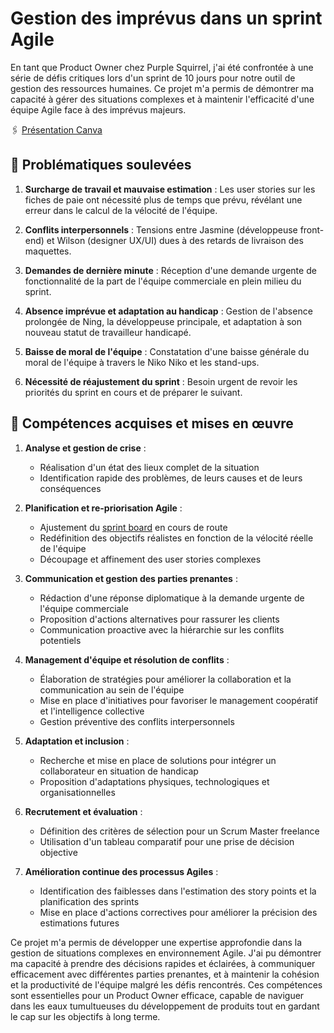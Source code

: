# Gestion des imprévus dans un sprint Agile

En tant que Product Owner chez Purple Squirrel, j'ai été confrontée à une série de défis critiques lors d'un sprint de 10 jours pour notre outil de gestion des ressources humaines. Ce projet m'a permis de démontrer ma capacité à gérer des situations complexes et à maintenir l'efficacité d'une équipe Agile face à des imprévus majeurs.

🖇️ [Présentation Canva](https://www.canva.com/design/DAGAiIN16so/OMeSMJmV6hspo-4vh9WhYw/view?utm_content=DAGAiIN16so&utm_campaign=designshare&utm_medium=link&utm_source=editor)

## 🎯 Problématiques soulevées

1. **Surcharge de travail et mauvaise estimation** : Les user stories sur les fiches de paie ont nécessité plus de temps que prévu, révélant une erreur dans le calcul de la vélocité de l'équipe.

2. **Conflits interpersonnels** : Tensions entre Jasmine (développeuse front-end) et Wilson (designer UX/UI) dues à des retards de livraison des maquettes.

3. **Demandes de dernière minute** : Réception d'une demande urgente de fonctionnalité de la part de l'équipe commerciale en plein milieu du sprint.

4. **Absence imprévue et adaptation au handicap** : Gestion de l'absence prolongée de Ning, la développeuse principale, et adaptation à son nouveau statut de travailleur handicapé.

5. **Baisse de moral de l'équipe** : Constatation d'une baisse générale du moral de l'équipe à travers le Niko Niko et les stand-ups.

6. **Nécessité de réajustement du sprint** : Besoin urgent de revoir les priorités du sprint en cours et de préparer le suivant.

## 🚀 Compétences acquises et mises en œuvre

1. **Analyse et gestion de crise** :
   - Réalisation d'un état des lieux complet de la situation
   - Identification rapide des problèmes, de leurs causes et de leurs conséquences

2. **Planification et re-priorisation Agile** :
   - Ajustement du [sprint board](https://www.notion.so/23e29707424a46dea940e3886478fa60?v=cfb155a618cc4b07aed1ad874fc293e5&pvs=4) en cours de route
   - Redéfinition des objectifs réalistes en fonction de la vélocité réelle de l'équipe
   - Découpage et affinement des user stories complexes

3. **Communication et gestion des parties prenantes** :
   - Rédaction d'une réponse diplomatique à la demande urgente de l'équipe commerciale
   - Proposition d'actions alternatives pour rassurer les clients
   - Communication proactive avec la hiérarchie sur les conflits potentiels

4. **Management d'équipe et résolution de conflits** :
   - Élaboration de stratégies pour améliorer la collaboration et la communication au sein de l'équipe
   - Mise en place d'initiatives pour favoriser le management coopératif et l'intelligence collective
   - Gestion préventive des conflits interpersonnels

5. **Adaptation et inclusion** :
   - Recherche et mise en place de solutions pour intégrer un collaborateur en situation de handicap
   - Proposition d'adaptations physiques, technologiques et organisationnelles

6. **Recrutement et évaluation** :
   - Définition des critères de sélection pour un Scrum Master freelance
   - Utilisation d'un tableau comparatif pour une prise de décision objective

7. **Amélioration continue des processus Agiles** :
   - Identification des faiblesses dans l'estimation des story points et la planification des sprints
   - Mise en place d'actions correctives pour améliorer la précision des estimations futures

Ce projet m'a permis de développer une expertise approfondie dans la gestion de situations complexes en environnement Agile. J'ai pu démontrer ma capacité à prendre des décisions rapides et éclairées, à communiquer efficacement avec différentes parties prenantes, et à maintenir la cohésion et la productivité de l'équipe malgré les défis rencontrés. Ces compétences sont essentielles pour un Product Owner efficace, capable de naviguer dans les eaux tumultueuses du développement de produits tout en gardant le cap sur les objectifs à long terme.

